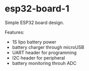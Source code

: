 # esp32-board-1
Simple ESP32 board design.

Features:
 * 1S lipo battery power
 * battery charger through microUSB
 * UART header for programming
 * I2C header for peripheral
 * battery monitoring throuh ADC
